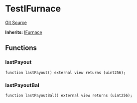 # TestIFurnace
[Git Source](https://github.com/larrythecucumber321/protocol/blob/3222eb21fbb20ddd3d3fa2233072dfa96ea3e340/contracts/interfaces/IFurnace.sol)

**Inherits:**
[IFurnace](/src/contracts/interfaces/IFurnace.sol/interface.IFurnace.md)


## Functions
### lastPayout


```solidity
function lastPayout() external view returns (uint256);
```

### lastPayoutBal


```solidity
function lastPayoutBal() external view returns (uint256);
```

